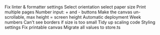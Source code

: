 Fix linter & formatter settings
Select orientation
select paper size
Print multiple pages
Number input: + and - buttons
Make the canvas un-scrollable, max height = screen height
Automatic deployment 
Week numbers
Can't see borders if size is too small
Tidy up scaling code
Styling settings
Fix printable canvas
Migrate all values to store.ts